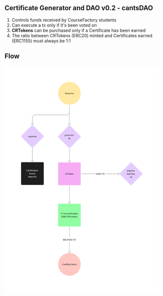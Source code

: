 ## Certificate Generator and DAO v0.2 - cantsDAO

1. Controls funds received by CourseFactory students
2. Can execute a tx only if it's been voted on
3. **CRTokens** can be purchased only if a Certificate has been earned
4. The ratio between CRTokens (ERC20) minted and Certificates earned (ERC1155) must always be 1:1

## Flow

<img src="img/flow_general.png" alt="drawing" width="600"/>
